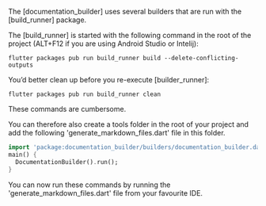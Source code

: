 [//]: # (This file was generated from: doc/templates/05-Generating-Documentation-Files.mdt using the documentation_builder package on: 2021-08-31 21:24:05.879317.)
<a id='lib-builders-documentation-builder-dart-documentationbuilder-run'></a>The [documentation_builder] uses several builders that are run with the [build_runner] package.

The [build_runner] is started with the following command in the root of the project (ALT+F12 if you are using Android Studio or Intelij):
```
flutter packages pub run build_runner build --delete-conflicting-outputs
```

You’d better clean up before you re-execute [builder_runner]:
```
flutter packages pub run build_runner clean
```


These commands are cumbersome.

You can therefore also create a tools folder in the root of your project and add the following 'generate_markdown_files.dart' file in this folder.

<a id='tools-generate-markdown-files-dart'></a>
```dart
import 'package:documentation_builder/builders/documentation_builder.dart';main() {
  DocumentationBuilder().run();
}
```


You can now run these commands by running the 'generate_markdown_files.dart' file from your favourite IDE.